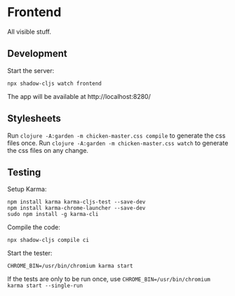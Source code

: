 # Frontend

All visible stuff.

## Development

Start the server:

    npx shadow-cljs watch frontend

The app will be available at http://localhost:8280/

## Stylesheets

Run `clojure -A:garden -m chicken-master.css compile` to generate the css files once.
Run `clojure -A:garden -m chicken-master.css watch` to generate the css files on any change.

## Testing

Setup Karma:

    npm install karma karma-cljs-test --save-dev
    npm install karma-chrome-launcher --save-dev
    sudo npm install -g karma-cli

Compile the code:

    npx shadow-cljs compile ci

Start the tester:

    CHROME_BIN=/usr/bin/chromium karma start

If the tests are only to be run once, use `CHROME_BIN=/usr/bin/chromium karma start --single-run`
